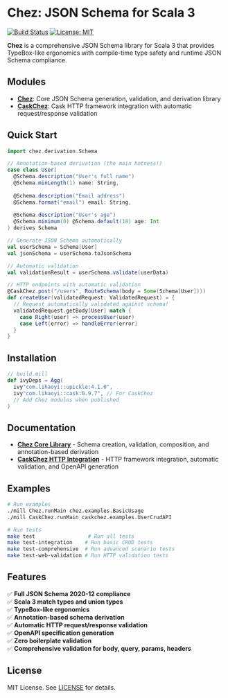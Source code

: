 # Chez: JSON Schema for Scala 3

[![Build Status](https://img.shields.io/badge/build-passing-brightgreen.svg)](https://github.com/silvabyte/scalaschemaz)
[![License: MIT](https://img.shields.io/badge/License-MIT-yellow.svg)](https://opensource.org/licenses/MIT)

**Chez** is a comprehensive JSON Schema library for Scala 3 that provides TypeBox-like ergonomics with compile-time type safety and runtime JSON Schema compliance.

## Modules

- **[Chez](./docs/chez.md)**: Core JSON Schema generation, validation, and derivation library
- **[CaskChez](./docs/caskchez.md)**: Cask HTTP framework integration with automatic request/response validation

## Quick Start

```scala
import chez.derivation.Schema

// Annotation-based derivation (the main hotness!)
case class User(
  @Schema.description("User's full name")
  @Schema.minLength(1) name: String,
  
  @Schema.description("Email address")
  @Schema.format("email") email: String,
  
  @Schema.description("User's age")
  @Schema.minimum(0) @Schema.default(18) age: Int
) derives Schema

// Generate JSON Schema automatically
val userSchema = Schema[User]
val jsonSchema = userSchema.toJsonSchema

// Automatic validation
val validationResult = userSchema.validate(userData)

// HTTP endpoints with automatic validation
@CaskChez.post("/users", RouteSchema(body = Some(Schema[User])))
def createUser(validatedRequest: ValidatedRequest) = {
  // Request automatically validated against schema!
  validatedRequest.getBody[User] match {
    case Right(user) => processUser(user)
    case Left(error) => handleError(error)
  }
}
```

## Installation

```scala
// build.mill
def ivyDeps = Agg(
  ivy"com.lihaoyi::upickle:4.1.0",
  ivy"com.lihaoyi::cask:0.9.7", // For CaskChez
  // Add Chez modules when published
)
```

## Documentation

- **[Chez Core Library](./docs/chez.md)** - Schema creation, validation, composition, and annotation-based derivation
- **[CaskChez HTTP Integration](./docs/caskchez.md)** - HTTP framework integration, automatic validation, and OpenAPI generation

## Examples

```bash
# Run examples
./mill Chez.runMain chez.examples.BasicUsage
./mill CaskChez.runMain caskchez.examples.UserCrudAPI

# Run tests
make test                 # Run all tests
make test-integration    # Run basic CRUD tests
make test-comprehensive  # Run advanced scenario tests
make test-web-validation # Run HTTP validation tests
```

## Features

✅ **Full JSON Schema 2020-12 compliance**  
✅ **Scala 3 match types and union types**  
✅ **TypeBox-like ergonomics**  
✅ **Annotation-based schema derivation**  
✅ **Automatic HTTP request/response validation**  
✅ **OpenAPI specification generation**  
✅ **Zero boilerplate validation**  
✅ **Comprehensive validation for body, query, params, headers**

## License

MIT License. See [LICENSE](LICENSE) for details.

